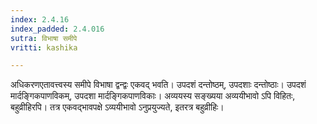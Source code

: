 ```yaml
---
index: 2.4.16
index_padded: 2.4.016
sutra: विभाषा समीपे
vritti: kashika

---
```

अधिकरणएतावत्त्वस्य समीपे विभाषा द्वन्द्वः एकवद् भवति। उपदशं दन्तोष्ठम्, उपदशाः दन्तोष्ठाः। उपदशं मार्दङ्गिकपाणविकम्, उपदशा मार्दङ्गिकपाणविकाः। अव्ययस्य सङ्ख्यया अव्ययीभावो ऽपि विहितः, बहुव्रीहिरपि। तत्र एकवद्भावपक्षे ऽव्ययीभावो ऽनुप्रयुज्यते, इतरत्र बहुव्रीहिः।